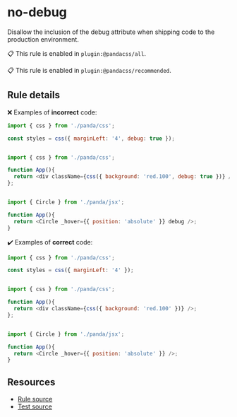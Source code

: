 [//]: # (This file is generated by eslint-docgen. Do not edit it directly.)

# no-debug

Disallow the inclusion of the debug attribute when shipping code to the production environment.

📋 This rule is enabled in `plugin:@pandacss/all`.

📋 This rule is enabled in `plugin:@pandacss/recommended`.

## Rule details

❌ Examples of **incorrect** code:
```js
import { css } from './panda/css';

const styles = css({ marginLeft: '4', debug: true });
```
```js

import { css } from './panda/css';

function App(){
  return <div className={css({ background: 'red.100', debug: true })} />;
};
```
```js

import { Circle } from './panda/jsx';

function App(){
  return <Circle _hover={{ position: 'absolute' }} debug />;
}
```

✔️ Examples of **correct** code:
```js
import { css } from './panda/css';

const styles = css({ marginLeft: '4' });
```
```js

import { css } from './panda/css';

function App(){
  return <div className={css({ background: 'red.100' })} />;
};
```
```js

import { Circle } from './panda/jsx';

function App(){
  return <Circle _hover={{ position: 'absolute' }} />;
}
```

## Resources

* [Rule source](/plugin/src/rules/no-debug.ts)
* [Test source](/tests/no-debug.test.ts)

